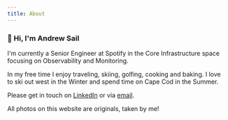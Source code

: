 ```yaml
---
title: About
---
```


### 👋 Hi, I'm Andrew Sail

I'm currently a Senior Engineer at Spotify in the Core Infrastructure space focusing on Observability and Monitoring. 

In my free time I enjoy traveling, skiing, golfing, cooking and baking. I love to ski out west in the Winter and spend time on Cape Cod in the Summer.

Please get in touch on [LinkedIn](https://www.linkedin.com/in/andrewsail) or via [email](mailto:andrew@andrewsail.com).

All photos on this website are originals, taken by me! 

